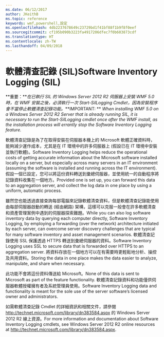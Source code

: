 ```yaml
---
ms.date: 06/12/2017
author: JKeithB
ms.topic: reference
keywords: wmf,powershell,設定
ms.openlocfilehash: 4db2237678649c23729bd1f41bf88f1b9f8f0eef
ms.sourcegitcommit: cf195b090b3223fa4917206dfec7f0b603873cdf
ms.translationtype: HT
ms.contentlocale: zh-TW
ms.lasthandoff: 04/09/2018
---
```

# <a name="software-inventory-logging-sil"></a><span data-ttu-id="1e32d-102">軟體清查記錄 (SIL)</span><span class="sxs-lookup"><span data-stu-id="1e32d-102">Software Inventory Logging (SIL)</span></span>

<span data-ttu-id="1e32d-103">**重要：***在已執行 SIL 的 Windows Server 2012 R2 伺服器上安裝 WMF 5.0 時，在 WMF 安裝之後，必須執行一次 Start-SilLogging Cmdlet，因為安裝程序會不當停止軟體清查記錄功能。*</span><span class="sxs-lookup"><span data-stu-id="1e32d-103">**IMPORTANT: ** *When installing WMF 5.0 on a Windows Server 2012 R2 Server that is already running SIL, it is necessary to run the Start-SilLogging cmdlet once after the WMF install, as the installation process will errantly stop the Software Inventory Logging feature.*</span></span>

<span data-ttu-id="1e32d-104">軟體清查記錄是為了在取得安裝在伺服器本機上的 Microsoft 軟體正確資料時，能夠減少運作成本，尤其是在 IT 環境中的許多伺服器上 (假設已在 IT 環境中安裝並執行軟體)。</span><span class="sxs-lookup"><span data-stu-id="1e32d-104">Software Inventory Logging helps reduce the operational costs of getting accurate information about the Microsoft software installed locally on a server, but especially across many servers in an IT environment (assuming the software is installed and running across the IT environment).</span></span> <span data-ttu-id="1e32d-105">假設一個已設定，您可以將這份資料轉送到彙總伺服器，並使用統一的自動程序將記錄資料收集在一個地方。</span><span class="sxs-lookup"><span data-stu-id="1e32d-105">Provided one is set up, you can forward this data to an aggregation server, and collect the log data in one place by using a uniform, automatic process.</span></span>

<span data-ttu-id="1e32d-106">雖然您也能透過直接查詢每部電腦來記錄軟體清查資料，但是軟體清查記錄能使用由每部伺服器啟動的轉送 (經由網路) 架構，這樣可以克服一般會在許多軟體清查和資產管理案例中遇到的伺服器探索難題。</span><span class="sxs-lookup"><span data-stu-id="1e32d-106">While you can also log software inventory data by querying each computer directly, Software Inventory Logging, by employing a forwarding (over the network) architecture initiated by each server, can overcome server discovery challenges that are typical for many software inventory and asset management scenarios.</span></span> <span data-ttu-id="1e32d-107">軟體清查記錄使用 SSL 保護透過 HTTPS 轉送到彙總伺服器的資料。</span><span class="sxs-lookup"><span data-stu-id="1e32d-107">Software Inventory Logging uses SSL to secure data that is forwarded over HTTPS to an aggregation server.</span></span> <span data-ttu-id="1e32d-108">將資料存放在一個地方可以在有需要時更輕鬆地分析、操控及共用資料。</span><span class="sxs-lookup"><span data-stu-id="1e32d-108">Storing the data in one place makes the data easier to analyze, manipulate, and share when necessary.</span></span>

<span data-ttu-id="1e32d-109">此功能不會將這份資料傳送給 Microsoft。</span><span class="sxs-lookup"><span data-stu-id="1e32d-109">None of this data is sent to Microsoft as part of the feature functionality.</span></span> <span data-ttu-id="1e32d-110">軟體清查記錄資料和功能僅供伺服器軟體授權擁有者及系統管理員使用。</span><span class="sxs-lookup"><span data-stu-id="1e32d-110">Software Inventory Logging data and functionality is meant for the sole use of the server software’s licensed owner and administrators.</span></span>

<span data-ttu-id="1e32d-111">如需軟體清查記錄 Cmdlet 的詳細資訊和相關文件，請參閱 <http://technet.microsoft.com/library/dn383584.aspx> 的 Windows Server 2012 R2 線上資源。</span><span class="sxs-lookup"><span data-stu-id="1e32d-111">For more information and documentation about Software Inventory Logging cmdlets, see Windows Server 2012 R2 online resources at <http://technet.microsoft.com/library/dn383584.aspx>.</span></span>